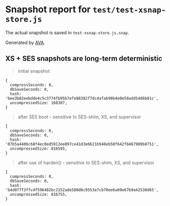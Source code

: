 # Snapshot report for `test/test-xsnap-store.js`

The actual snapshot is saved in `test-xsnap-store.js.snap`.

Generated by [AVA](https://avajs.dev).

## XS + SES snapshots are long-term deterministic

> initial snapshot

    {
      compressSeconds: 0,
      dbSaveSeconds: 0,
      hash: 'bee3b82eebdde4c5c3774fb95b7efe88382f7dc4afab90b4e0e58add54d6b81c',
      uncompressedSize: 168387,
    }

> after SES boot - sensitive to SES-shim, XS, and supervisor

    {
      compressSeconds: 0,
      dbSaveSeconds: 0,
      hash: '07b5a4406c68f4ec0ed5912ee897ce41d3e6621b948eb50f642f8467989b8751',
      uncompressedSize: 816595,
    }

> after use of harden() - sensitive to SES-shim, XS, and supervisor

    {
      compressSeconds: 0,
      dbSaveSeconds: 0,
      hash: 'b4d077f3ffc4f596482bc2152ade580d6c9553e7cb70ee6a09e67b9a42530d65',
      uncompressedSize: 816755,
    }
